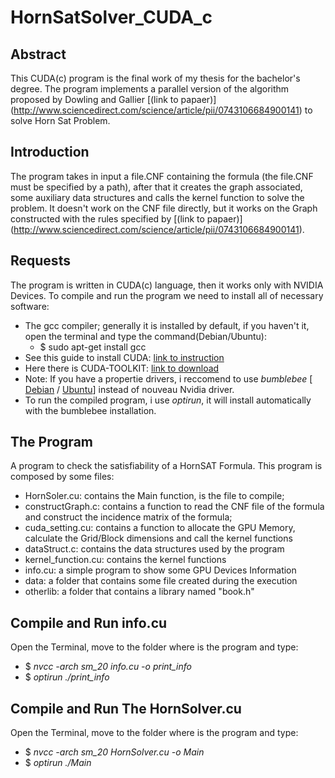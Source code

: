 # HornSatSolver_CUDA_c

## Abstract
This CUDA(c) program is the final work of my thesis for the bachelor's degree.
The program implements a parallel version of the algorithm proposed by Dowling and Gallier [(link to papaer)]
(http://www.sciencedirect.com/science/article/pii/0743106684900141) to solve Horn Sat Problem.

## Introduction
The program takes in  input a file.CNF containing the formula (the file.CNF must be specified by a path), after that 
it creates the graph associated, some auxiliary data structures and calls the kernel function to solve the problem.
It doesn't work on the CNF file directly, but it works on the Graph constructed with the rules specified by [(link to papaer)]
(http://www.sciencedirect.com/science/article/pii/0743106684900141).

## Requests
The program is written in CUDA(c) language, then it works only with NVIDIA Devices.
To compile and run the program we need to install all of necessary software:
* The gcc compiler; generally it is installed by default, if you haven't it, open the terminal and type the command(Debian/Ubuntu):
  * $ sudo apt-get install gcc
* See this guide to install CUDA: [link to instruction](http://docs.nvidia.com/cuda/cuda-installation-guide-linux/#axzz4KKVroazE)
* Here there is CUDA-TOOLKIT: [link to download](https://developer.nvidia.com/cuda-downloads)
* Note: If you have a propertie drivers, i reccomend to use _bumblebee_ [ [Debian](https://wiki.debian.org/it/Bumblebee) / [Ubuntu](https://wiki.ubuntu.com/Bumblebee)] instead of nouveau Nvidia driver. 
* To run the compiled program, i use _optirun_, it will install automatically with the bumblebee installation.

## The Program
A program to check the satisfiability of a HornSAT Formula.
This program is composed by some files:
* HornSoler.cu: contains the Main function, is the file to compile;
* constructGraph.c: contains a function to read the CNF file of the formula and construct the incidence matrix of the formula;
* cuda_setting.cu: contains a function to allocate the GPU Memory, calculate the Grid/Block dimensions and call the kernel functions
* dataStruct.c: contains the data structures used by the program
* kernel_function.cu: contains the kernel functions
* info.cu: a simple program to show some GPU Devices Information
* data: a folder that contains some file created during the execution
* otherlib: a folder that contains a library named "book.h"

## Compile and Run info.cu
Open the Terminal, move to the folder where is the program and type:
* $ _nvcc -arch sm_20 info.cu -o print_info_
* $ _optirun ./print_info_

## Compile and Run The HornSolver.cu
Open the Terminal, move to the folder where is the program and type:
* $ _nvcc -arch sm_20 HornSolver.cu -o Main_
* $ _optirun ./Main_
